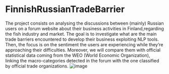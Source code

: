 # FinnishRussianTradeBarrier
The project consists on analysing the discussions between (mainly) Russian users on a forum website about their business activities in Finland,regarding the fish industry and market. 
The goal is to investigate what are the main trade barriers encountered to develop their business exploiting NLP tools. 
Then, the focus is on the sentiment the users are experiencing while they’re approaching their difficulties. 
Moreover, we will compare them with official statistical data coming from the WEO (World Economic Organization), linking the macro-categories detected in the forum with the one classified by official trade organizations.
![image](https://user-images.githubusercontent.com/36513477/162004026-1f0f9492-25b6-493f-af14-f1e8ec0dfeaf.png)
